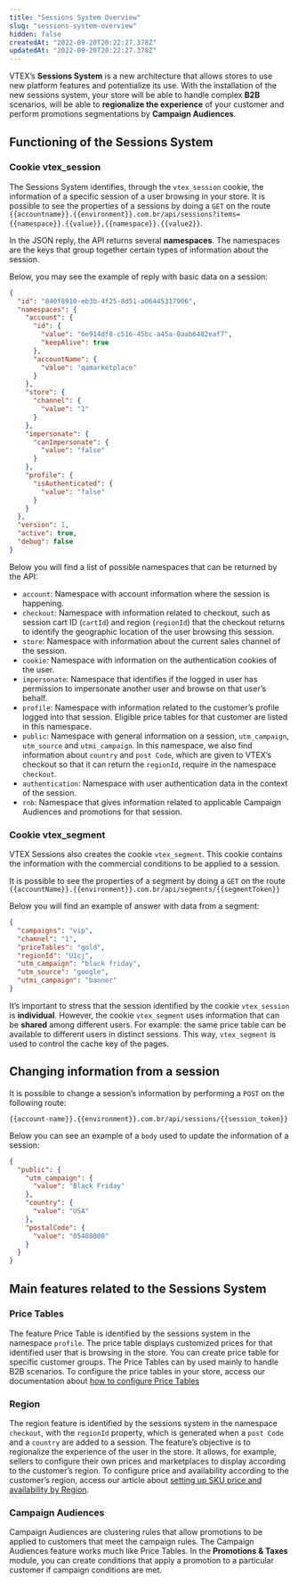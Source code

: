 ```yaml
---
title: "Sessions System Overview"
slug: "sessions-system-overview"
hidden: false
createdAt: "2022-09-20T20:22:27.378Z"
updatedAt: "2022-09-20T20:22:27.378Z"
---
```


VTEX’s **Sessions System** is a new architecture that allows stores to use new platform features and potentialize its use. With the installation of the new sessions system, your store will be able to handle complex **B2B** scenarios, will be able to **regionalize the experience** of your customer and perform promotions segmentations by **Campaign Audiences**.

## Functioning of the Sessions System

### Cookie vtex_session

The Sessions System identifies, through the `vtex_session` cookie, the information of a specific session of a user browsing in your store.
It is possible to see the properties of a sessions by doing a `GET` on the route `{{accountname}}.{{environment}}.com.br/api/sessions?items={{namespace}}.{{value}},{{namespace}}.{{value2}}`.

In the JSON reply, the API returns several **namespaces**. The namespaces are the keys that group together certain types of information about the session.

Below, you may see the example of reply with basic data on a session:

```json
{
  "id": "840f8910-eb3b-4f25-8d51-a06445317906",
  "namespaces": {
    "account": {
      "id": {
        "value": "0e914df8-c516-45bc-a45a-0aab6482eaf7",
        "keepAlive": true
      },
      "accountName": {
        "value": "qamarketplace"
      }
    },
    "store": {
      "channel": {
        "value": "1"
      }
    },
    "impersonate": {
      "canImpersonate": {
        "value": "false"
      }
    },
    "profile": {
      "isAuthenticated": {
        "value": "false"
      }
    }
  },
  "version": 1,
  "active": true,
  "debug": false
}
```

Below you will find a list of possible namespaces that can be returned by the API:

- `account`: Namespace with account information where the session is happening.
- `checkout`: Namespace with information related to checkout, such as session cart ID (`cartId`) and region (`regionId`) that the checkout returns to identify the geographic location of the user browsing this session.
- `store`: Namespace with information about the current sales channel of the session.
- `cookie`: Namespace with information on the authentication cookies of the user.
- `impersonate`: Namespace that identifies if the logged in user has permission to impersonate another user and browse on that user’s behalf.
- `profile`: Namespace with information related to the customer’s profile logged into that session. Eligible price tables for that customer are listed in this namespace.
- `public`: Namespace with general information on a session, `utm_campaign`, `utm_source` and `utmi_campaign`. In this namespace, we also find information about `country` and `post Code`, which are given to VTEX’s checkout so that it can return the `regionId`, require in the namespace `checkout`.
- `authentication`: Namespace with user authentication data in the context of the session.
- `rnb`: Namespace that gives information related to applicable Campaign Audiences and promotions for that session.

### Cookie vtex_segment

VTEX Sessions also creates the cookie `vtex_segment`. This cookie contains the information with the commercial conditions to be applied to a session.

It is possible to see the properties of a segment by doing a `GET` on the route `{{accountName}}.{{environment}}.com.br/api/segments/{{segmentToken}}`

Below you will find an example of answer with data from a segment:

```json
{
  "campaigns": "vip",
  "channel": "1",
  "priceTables": "gold",
  "regionId": "U1cj",
  "utm_campaign": "black friday",
  "utm_source": "google",
  "utmi_campaign": "banner"
}
```

It’s important to stress that the session identified by the cookie `vtex_session` is **individual**. However, the cookie `vtex_segment` uses information that can be **shared** among different users. For example: the same price table can be available to different users in distinct sessions. This way, `vtex_segment` is used to control the cache key of the pages.

## Changing information from a session

It is possible to change a session’s information by performing a `POST` on the following route:

`{{account-name}}.{{environment}}.com.br/api/sessions/{{session_token}}`

Below you can see an example of a `body` used to update the information of a session:

```json
{
  "public": {
    "utm_campaign": {
      "value": "Black Friday"
    },
    "country": {
      "value": "USA"
    },
    "postalCode": {
      "value": "05408000"
    }
  }
}
```

## Main features related to the Sessions System

### Price Tables

The feature Price Table is identified by the sessions system in the namespace `profile`. The price table displays customized prices for that identified user that is browsing in the store. You can create price table for specific customer groups. The Price Tables can by used mainly to handle B2B scenarios. To configure the price tables in your store, access our documentation about [how to configure Price Tables](https://help.vtex.com/en/tutorial/setting-up-price-tables)

### Region

The region feature is identified by the sessions system in the namespace `checkout`, with the `regionId` property, which is generated when a `post Code` and a `country` are added to a session. The feature’s objective is to regionalize the experience of the user in the store. It allows, for example, sellers to configure their own prices and marketplaces to display according to the customer’s region. To configure price and availability according to the customer’s region, access our article about [setting up SKU price and availability by Region](https://help.vtex.com/en/tutorial/%20setting-up-price-and-availability-of-skus-by-region).

### Campaign Audiences

Campaign Audiences are clustering rules that allow promotions to be applied to customers that meet the campaign rules. The Campaign Audiences feature works much like Price Tables. In the **Promotions & Taxes** module, you can create conditions that apply a promotion to a particular customer if campaign conditions are met.
